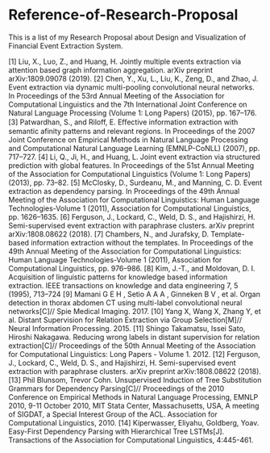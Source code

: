 # Reference-of-Research-Proposal
This is a list of my Research Proposal about Design and Visualization of Financial Event Extraction System.

[1] Liu, X., Luo, Z., and Huang, H. Jointly multiple events extraction via attention based graph information aggregation. arXiv preprint arXiv:1809.09078 (2019).
[2] Chen, Y., Xu, L., Liu, K., Zeng, D., and Zhao, J. Event extraction via dynamic multi-pooling convolutional neural networks. In Proceedings of the 53rd Annual Meeting of the Association for Computational Linguistics and the 7th International Joint Conference on Natural Language Processing (Volume 1: Long Papers) (2015), pp. 167–176.
[3] Patwardhan, S., and Riloff, E. Eﬀective information extraction with semantic afinity patterns and relevant regions. In Proceedings of the 2007 Joint Conference on Empirical Methods in Natural Language Processing and Computational Natural Language Learning (EMNLP-CoNLL) (2007), pp. 717–727.
[4] Li, Q., Ji, H., and Huang, L. Joint event extraction via structured prediction with global features. In Proceedings of the 51st Annual Meeting of the Association for Computational Linguistics (Volume 1: Long Papers) (2013), pp. 73–82.
[5] McClosky, D., Surdeanu, M., and Manning, C. D. Event extraction as dependency parsing. In Proceedings of the 49th Annual Meeting of the Association for Computational Linguistics: Human Language Technologies-Volume 1 (2011), Association for Computational Linguistics, pp. 1626–1635.
[6] Ferguson, J., Lockard, C., Weld, D. S., and Hajishirzi, H. Semi-supervised event extraction with paraphrase clusters. arXiv preprint arXiv:1808.08622 (2018).
[7] Chambers, N., and Jurafsky, D. Template-based information extraction without the templates. In Proceedings of the 49th Annual Meeting of the Association for Computational Linguistics: Human Language Technologies-Volume 1 (2011), Association for Computational Linguistics, pp. 976–986.
[8] Kim, J.-T., and Moldovan, D. I. Acquisition of linguistic patterns for knowledge based information extraction. IEEE transactions on knowledge and data engineering 7, 5 (1995), 713–724
[9] Mamani G E H , Setio A A A , Ginneken B V , et al. Organ detection in thorax abdomen CT using multi-label convolutional neural networks[C]// Spie Medical Imaging. 2017.
[10] Yang X, Wang X, Zhang Y, et al. Distant Supervision for Relation Extraction via Group Selection[M]// Neural Information Processing. 2015.
[11] Shingo Takamatsu, Issei Sato, Hiroshi Nakagawa. Reducing wrong labels in distant supervision for relation extraction[C]// Proceedings of the 50th Annual Meeting of the Association for Computational Linguistics: Long Papers - Volume 1. 2012.
[12] Ferguson, J., Lockard, C., Weld, D. S., and Hajishirzi, H. Semi-supervised event extraction with paraphrase clusters. arXiv preprint arXiv:1808.08622 (2018).
[13] Phil Blunsom, Trevor Cohn. Unsupervised Induction of Tree Substitution Grammars for Dependency Parsing[C]// Proceedings of the 2010 Conference on Empirical Methods in Natural Language Processing, EMNLP 2010, 9-11 October 2010, MIT Stata Center, Massachusetts, USA, A meeting of SIGDAT, a Special Interest Group of the ACL. Association for Computational Linguistics, 2010.
[14] Kiperwasser, Eliyahu, Goldberg, Yoav. Easy-First Dependency Parsing with Hierarchical Tree LSTMs[J]. Transactions of the Association for Computational Linguistics, 4:445-461.
